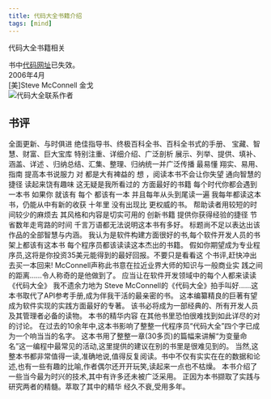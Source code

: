 ```yaml
---
title: 代码大全书籍介绍
tags: [mind]
---
```

代码大全书籍相关
<!-- more -->
书中[代码网址](http://www.cc2e.com/ )已失效。  
2006年4月  
[美]Steve McConnell 金戈  
![代码大全联系作者](https://upload-images.jianshu.io/upload_images/6908911-c94a15af59467ccf.png?imageMogr2/auto-orient/strip%7CimageView2/2/w/1240)

## 书评
全面更新、与时俱进
绝佳指导书、终极百科全书、百科全书式的手册、
宝藏、智慧、财富、巨大宝库
特别注重、详细介绍、广泛剖析
展示、列举、提供、填补、涵盖、详述 、归纳总结、汇集、整理、归纳统一并广泛传播
最易懂
翔实、易用、指南
提高本书说服力
对  都是大有裨益的
想  ，阅读本书不会让你失望
通向智慧的捷径
读起来饶有趣味
这无疑是我所看过的  方面最好的书籍
每个时代你都会遇到一本书
如果你  就该有
每个  都该有一本
并且每年从头到尾读一遍
我每年都读这本书，仍能从中有新的收获
十年里 没有出现比 更权威的书。
帮助读者用较短的时间较少的麻烦去
其风格和内容是切实可用的
创新书籍
提供你获得经验的捷径
节省数年走弯路的时间
千言万语都无法说明这本书有多好。
标题尚不足以表达出该作品的全部智慧与内涵。
我认为是软件构建方面很好的书,每个软件开发人员的书架上都该有这本书
每个程序员都该读读这本杰出的书籍。
假如你期望成为专业程序员,这将是你投资35美元能得到的最好回报。不要只是看看这
个书评,赶快冲出去买一本回来! McConnell声称此书意在拉近业界大师的知识与一般商业实
践之间的距离……令人称奇的是他做到了。
应当让在软件开发领域中的每个人都来读读《代码大全》
我不遗余力地为 Steve McConnell的《代码大全》拍手叫好……这本书取代了API参考手册,成为伴我干活的最亲密的书。
这本编纂精良的巨著有望成为软件实现的实践方面最好的专著。
该书必将成为一部经典的、所有开发人员及其管理者必备的读物。
本书的精华内容
在其他书里恐怕很难找到如此详尽的对 的讨论。
在过去的10余年中,这本书影响了整整一代程序员“代码大全”四个字已成为一个响当当的名字。
这本书用了整整一章(30多页)的篇幅来讲解“为变量命名”这一编程中最常见的活动,这里提供的建议在别的书里是很难见到的。
当然,这整本书都非常值得一读,准确地说,值得反复阅读。书中不仅有实实在在的数据和论述,也有一些有趣的比喻,作者偶尔还开开玩笑,读起来一点也不枯燥。
本书介绍了一些当今最为时兴的技术,其中有许多还未被广泛采用。
正因为本书撷取了实践与研究两者的精髓。萃取了其中的精华
经久不衰,受用多年。